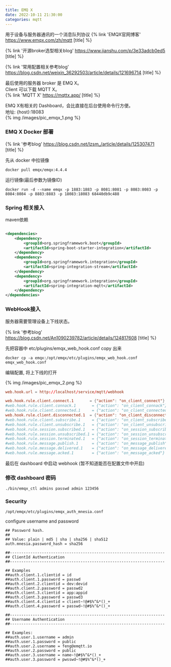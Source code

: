 ```yaml
---
title: EMQ X
date: 2022-10-11 21:30:00
categories: mqtt
---
```


用于设备与服务器通讯的一个消息队列协议
{% link 'EMQX官网博客' https://www.emqx.com/zh/mqtt [title] %}

{% link '开源broker选型相关blog' https://www.jianshu.com/p/3e33adcb0ed5 [title] %}

{% link '常用配置相关参考blog' https://blog.csdn.net/weixin_36292503/article/details/121696714 [title] %}

<!-- more -->

最后使用的服务器 broker 是 EMQ X。    
Client 可以下载 MQTT X。  
{% link 'MQTT X' https://mqttx.app/ [title] %}

EMQ X有相关的 Dashboard，会比直接在后台使用命令行方便。  
地址: {host}:18083  
{% img /images/pic_emqx_1.png %}

### EMQ X Docker 部署

{% link '参考blog' https://blog.csdn.net/lzsm_/article/details/125307471 [title] %}

先从 docker 中拉镜像

```shell
docker pull emqx/emqx:4.4.4
```

运行镜像(最后参数为镜像ID)

```shell
docker run -d --name emqx -p 1883:1883 -p 8081:8081 -p 8083:8083 -p 8084:8084 -p 8883:8883 -p 18083:18083 68440db9c488
```

### Spring 相关接入

maven依赖

```xml

<dependencies>
    <dependency>
        <groupId>org.springframework.boot</groupId>
        <artifactId>spring-boot-starter-integration</artifactId>
    </dependency>
    <dependency>
        <groupId>org.springframework.integration</groupId>
        <artifactId>spring-integration-stream</artifactId>
    </dependency>
    <dependency>
        <groupId>org.springframework.integration</groupId>
        <artifactId>spring-integration-mqtt</artifactId>
    </dependency>
</dependencies>
```

### WebHook接入

服务器需要管理设备上下线状态。

{% link '参考blog' https://blog.csdn.net/An1090239782/article/details/124817608 [title] %}

先把容器中 etc/plugins/emqx_web_hook.conf copy 出来

```shell
docker cp -a emqx:/opt/emqx/etc/plugins/emqx_web_hook.conf emqx_web_hook.conf
```

编辑配置, 将上下线的打开

{% img /images/pic_emqx_2.png %}

```conf
web.hook.url = http://localhost/service/mqtt/webhook

web.hook.rule.client.connect.1       = {"action": "on_client_connect"}
#web.hook.rule.client.connack.1       = {"action": "on_client_connack"}
#web.hook.rule.client.connected.1     = {"action": "on_client_connected"}
web.hook.rule.client.disconnected.1  = {"action": "on_client_disconnected"}
#web.hook.rule.client.subscribe.1     = {"action": "on_client_subscribe"}
#web.hook.rule.client.unsubscribe.1   = {"action": "on_client_unsubscribe"}
#web.hook.rule.session.subscribed.1   = {"action": "on_session_subscribed"}
#web.hook.rule.session.unsubscribed.1 = {"action": "on_session_unsubscribed"}
#web.hook.rule.session.terminated.1   = {"action": "on_session_terminated"}
#web.hook.rule.message.publish.1      = {"action": "on_message_publish"}
#web.hook.rule.message.delivered.1    = {"action": "on_message_delivered"}
#web.hook.rule.message.acked.1        = {"action": "on_message_acked"}

```

最后在 dashboard 中启动 webhook (暂不知道能否在配置文件中开启)

### 修改 dashboard 密码

```shell
./bin/emqx_ctl admins passwd admin 123456
```

### Security

```shell
/opt/emqx/etc/plugins/emqx_auth_mnesia.conf
```

configure username and password

```text
## Password hash.
##
## Value: plain | md5 | sha | sha256 | sha512
auth.mnesia.password_hash = sha256

##--------------------------------------------------------------------
## ClientId Authentication
##--------------------------------------------------------------------

## Examples
##auth.client.1.clientid = id
##auth.client.1.password = passwd
##auth.client.2.clientid = dev:devid
##auth.client.2.password = passwd2
##auth.client.3.clientid = app:appid
##auth.client.3.password = passwd3
##auth.client.4.clientid = client~!@#$%^&*()_+
##auth.client.4.password = passwd~!@#$%^&*()_+

##--------------------------------------------------------------------
## Username Authentication
##--------------------------------------------------------------------

## Examples:
##auth.user.1.username = admin
##auth.user.1.password = public
##auth.user.2.username = feng@emqtt.io
##auth.user.2.password = public
##auth.user.3.username = name~!@#$%^&*()_+
##auth.user.3.password = pwsswd~!@#$%^&*()_+
```